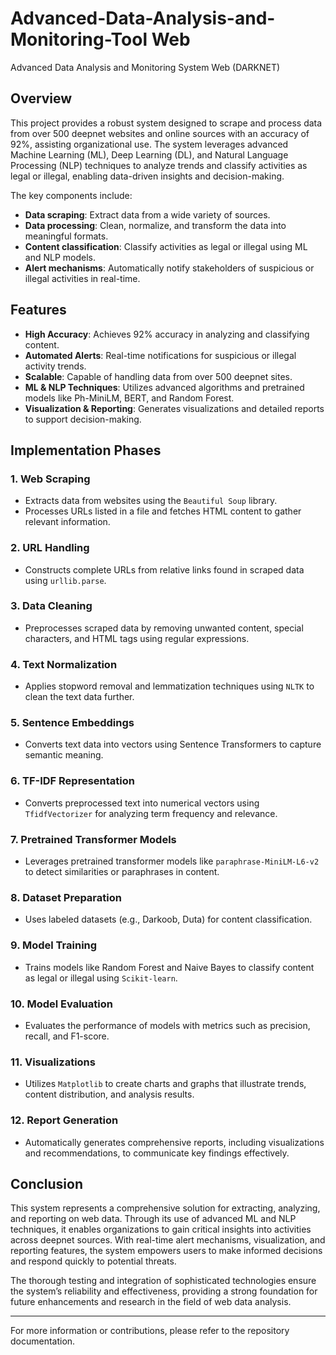 # Advanced-Data-Analysis-and-Monitoring-Tool Web
Advanced Data Analysis and Monitoring System Web (DARKNET)


## Overview

This project provides a robust system designed to scrape and process data from over 500 deepnet websites and online sources with an accuracy of 92%, assisting organizational use. The system leverages advanced Machine Learning (ML), Deep Learning (DL), and Natural Language Processing (NLP) techniques to analyze trends and classify activities as legal or illegal, enabling data-driven insights and decision-making.

The key components include:

- **Data scraping**: Extract data from a wide variety of sources.
- **Data processing**: Clean, normalize, and transform the data into meaningful formats.
- **Content classification**: Classify activities as legal or illegal using ML and NLP models.
- **Alert mechanisms**: Automatically notify stakeholders of suspicious or illegal activities in real-time.

## Features

- **High Accuracy**: Achieves 92% accuracy in analyzing and classifying content.
- **Automated Alerts**: Real-time notifications for suspicious or illegal activity trends.
- **Scalable**: Capable of handling data from over 500 deepnet sites.
- **ML & NLP Techniques**: Utilizes advanced algorithms and pretrained models like Ph-MiniLM, BERT, and Random Forest.
- **Visualization & Reporting**: Generates visualizations and detailed reports to support decision-making.

## Implementation Phases

### 1. Web Scraping
- Extracts data from websites using the `Beautiful Soup` library.
- Processes URLs listed in a file and fetches HTML content to gather relevant information.

### 2. URL Handling
- Constructs complete URLs from relative links found in scraped data using `urllib.parse`.

### 3. Data Cleaning
- Preprocesses scraped data by removing unwanted content, special characters, and HTML tags using regular expressions.

### 4. Text Normalization
- Applies stopword removal and lemmatization techniques using `NLTK` to clean the text data further.

### 5. Sentence Embeddings
- Converts text data into vectors using Sentence Transformers to capture semantic meaning.

### 6. TF-IDF Representation
- Converts preprocessed text into numerical vectors using `TfidfVectorizer` for analyzing term frequency and relevance.

### 7. Pretrained Transformer Models
- Leverages pretrained transformer models like `paraphrase-MiniLM-L6-v2` to detect similarities or paraphrases in content.

### 8. Dataset Preparation
- Uses labeled datasets (e.g., Darkoob, Duta) for content classification.

### 9. Model Training
- Trains models like Random Forest and Naive Bayes to classify content as legal or illegal using `Scikit-learn`.

### 10. Model Evaluation
- Evaluates the performance of models with metrics such as precision, recall, and F1-score.

### 11. Visualizations
- Utilizes `Matplotlib` to create charts and graphs that illustrate trends, content distribution, and analysis results.

### 12. Report Generation
- Automatically generates comprehensive reports, including visualizations and recommendations, to communicate key findings effectively.

## Conclusion

This system represents a comprehensive solution for extracting, analyzing, and reporting on web data. Through its use of advanced ML and NLP techniques, it enables organizations to gain critical insights into activities across deepnet sources. With real-time alert mechanisms, visualization, and reporting features, the system empowers users to make informed decisions and respond quickly to potential threats.

The thorough testing and integration of sophisticated technologies ensure the system’s reliability and effectiveness, providing a strong foundation for future enhancements and research in the field of web data analysis.

---

For more information or contributions, please refer to the repository documentation.
